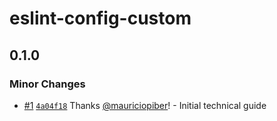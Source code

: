 # eslint-config-custom

## 0.1.0

### Minor Changes

- [#1](https://github.com/pibernetwork/sandbox-fullstack/pull/1) [`4a04f18`](https://github.com/pibernetwork/sandbox-fullstack/commit/4a04f188de7451c403cd414e249160d095f56b49) Thanks [@mauriciopiber](https://github.com/mauriciopiber)! - Initial technical guide
